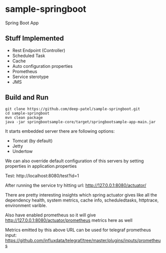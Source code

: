 # sample-springboot
Spring Boot App

## Stuff Implemented
- Rest Endpoint (Controller)
- Scheduled Task
- Cache
- Auto configuration properties
- Prometheus
- Service sterotype
- JMS

## Build and Run

```
git clone https://github.com/deep-patel/sample-springboot.git
cd sample-springboot
mvn clean package
java -jar springbootsample-core/target/springbootsample-app-main.jar
```

It starts embedded server there are following options:
- Tomcat (by default)
- Jetty
- Undertow

We can also override default configuration of this servers by setting properties in application.properties

Test: http://localhost:8080/test?id=1

After running the service try hitting url: http://127.0.0.1:8080/actuator/

There are pretty interesting insights which spring actuator gives like all the dependency health, system metrics, cache info, scheduledtasks, httptrace, environment varible.

Also have enabled prometheus so it will give http://127.0.0.1:8080/actuator/prometheus metrics here as well

Metrics emitted by this above URL can be used for telegraf prometheus input: 
https://github.com/influxdata/telegraf/tree/master/plugins/inputs/prometheus